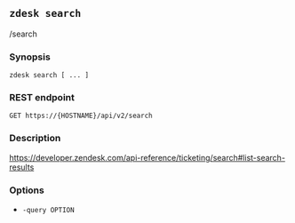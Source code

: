 ## `zdesk search`

/search

### Synopsis

    zdesk search [ ... ]

### REST endpoint

    GET https://{HOSTNAME}/api/v2/search

### Description

https://developer.zendesk.com/api-reference/ticketing/search#list-search-results

### Options

* `-query OPTION`


